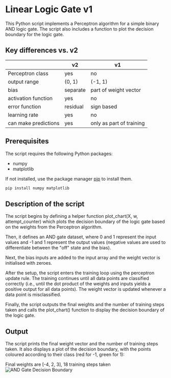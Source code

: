 # Linear Logic Gate v1

This Python script implements a Perceptron algorithm for a simple binary AND logic gate. The script also includes a function to plot the decision boundary for the logic gate.

## Key differences vs. v2

|                     |  v2   |  v1  |
|---------------------|-------|------|
| Perceptron class    |  yes  |  no  |
| output range        | (0, 1)|(-1, 1)|
| bias                |separate|part of weight vector|
| activation function |  yes  |  no  |
| error function      |residual|sign based|
| learning rate       |  yes  |  no  |
| can make predictions|  yes  |only as part of training|

## Prerequisites

The script requires the following Python packages:

- numpy
- matplotlib

If not installed, use the package manager [pip](https://pip.pypa.io/en/stable/) to install them.

```bash
pip install numpy matplotlib
```

## Description of the script

The script begins by defining a helper function plot_chart(X, w, attempt_counter) which plots the decision boundary of the logic gate based on the weights from the Perceptron algorithm.

Then, it defines an AND gate dataset, where 0 and 1 represent the input values and -1 and 1 represent the output values (negative values are used to differentiate between the "off" state and the bias).

Next, the bias inputs are added to the input array and the weight vector is initialised with zeroes.

After the setup, the script enters the training loop using the perceptron update rule. The training continues until all data points are classified correctly (i.e., until the dot product of the weights and inputs yields a positive output for all data points). The weight vector is updated whenever a data point is misclassified.

Finally, the script outputs the final weights and the number of training steps taken and calls the plot_chart() function to display the decision boundary of the logic gate.

## Output
The script prints the final weight vector and the number of training steps taken. It also displays a plot of the decision boundary, with the points coloured according to their class (red for -1, green for 1):

Final weights are [-4, 2, 3], 18 training steps taken  
![AND Gate Decision Boundary](https://github.com/adobiss/numpy-ml/assets/95383833/3190f736-333c-4ef0-b6ec-0b2b37895812)